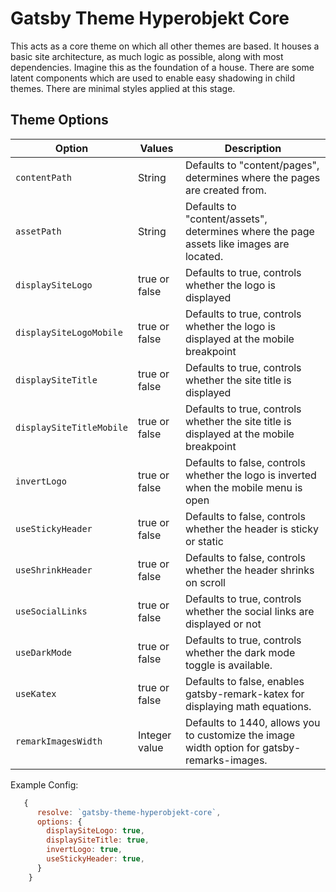 # Gatsby Theme Hyperobjekt Core

This acts as a core theme on which all other themes are based. It houses a basic site architecture, as much logic as possible, along with most dependencies. Imagine this as the foundation of a house. There are some latent components which are used to enable easy shadowing in child themes. There are minimal styles applied at this stage.

## Theme Options

| Option                   | Values        | Description                                                                                 |
| ------------------------ | ------------- | ------------------------------------------------------------------------------------------- |
| `contentPath`            | String        | Defaults to "content/pages", determines where the pages are created from.                   |
| `assetPath`              | String        | Defaults to "content/assets", determines where the page assets like images are located.     |
| `displaySiteLogo`        | true or false | Defaults to true, controls whether the logo is displayed                                    |
| `displaySiteLogoMobile`  | true or false | Defaults to true, controls whether the logo is displayed at the mobile breakpoint           |
| `displaySiteTitle`       | true or false | Defaults to true, controls whether the site title is displayed                              |
| `displaySiteTitleMobile` | true or false | Defaults to true, controls whether the site title is displayed at the mobile breakpoint     |
| `invertLogo`             | true or false | Defaults to false, controls whether the logo is inverted when the mobile menu is open       |
| `useStickyHeader`        | true or false | Defaults to false, controls whether the header is sticky or static                          |
| `useShrinkHeader`        | true or false | Defaults to false, controls whether the header shrinks on scroll                            |
| `useSocialLinks`         | true or false | Defaults to true, controls whether the social links are displayed or not                    |
| `useDarkMode`            | true or false | Defaults to true, controls whether the dark mode toggle is available.                       |
| `useKatex`               | true or false | Defaults to false, enables gatsby-remark-katex for displaying math equations.               |
| `remarkImagesWidth`      | Integer value | Defaults to 1440, allows you to customize the image width option for gatsby-remarks-images. |

Example Config:

```js
   {
      resolve: `gatsby-theme-hyperobjekt-core`,
      options: {
        displaySiteLogo: true,
        displaySiteTitle: true,
        invertLogo: true,
        useStickyHeader: true,
      }
    }
```
